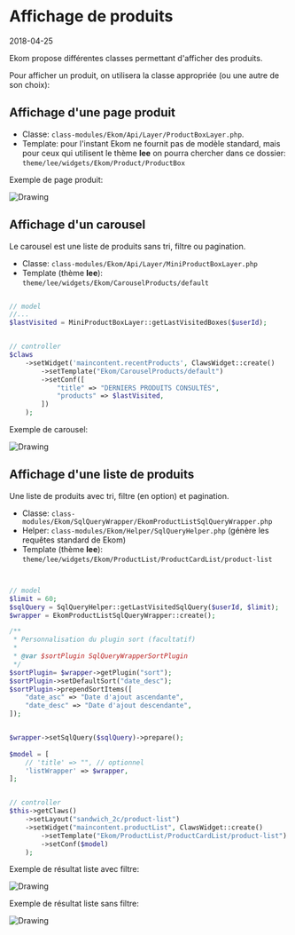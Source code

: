 Affichage de produits
========================
2018-04-25



Ekom propose différentes classes permettant d'afficher des produits.


Pour afficher un produit, on utilisera la classe appropriée (ou une autre de son choix):



Affichage d'une page produit
-------------- 
- Classe: `class-modules/Ekom/Api/Layer/ProductBoxLayer.php`.
- Template: pour l'instant Ekom ne fournit pas de modèle standard, 
mais pour ceux qui utilisent le thème **lee** on pourra chercher dans ce dossier: `theme/lee/widgets/Ekom/Product/ProductBox`



Exemple de page produit:

<img src="image/ekom-product-page.png" alt="Drawing" />



Affichage d'un carousel 
-------------- 
Le carousel est une liste de produits sans tri, filtre ou pagination.


- Classe: `class-modules/Ekom/Api/Layer/MiniProductBoxLayer.php`
- Template (thème **lee**): `theme/lee/widgets/Ekom/CarouselProducts/default`


       
        
```php

// model
//...
$lastVisited = MiniProductBoxLayer::getLastVisitedBoxes($userId);


// controller
$claws
    ->setWidget('maincontent.recentProducts', ClawsWidget::create()
        ->setTemplate("Ekom/CarouselProducts/default")
        ->setConf([
            "title" => "DERNIERS PRODUITS CONSULTÉS",
            "products" => $lastVisited,
        ])
    );
```        

Exemple de carousel:

<img src="image/ekom-carousel.png" alt="Drawing" />


Affichage d'une liste de produits 
-------------- 

Une liste de produits avec tri, filtre (en option) et pagination.


- Classe: `class-modules/Ekom/SqlQueryWrapper/EkomProductListSqlQueryWrapper.php`
- Helper: `class-modules/Ekom/Helper/SqlQueryHelper.php` (génère les requêtes standard de Ekom)
- Template (thème **lee**): `theme/lee/widgets/Ekom/ProductList/ProductCardList/product-list`


        
        
```php


// model
$limit = 60;
$sqlQuery = SqlQueryHelper::getLastVisitedSqlQuery($userId, $limit);
$wrapper = EkomProductListSqlQueryWrapper::create();

/**
 * Personnalisation du plugin sort (facultatif)
 *
 * @var $sortPlugin SqlQueryWrapperSortPlugin
 */
$sortPlugin= $wrapper->getPlugin("sort");
$sortPlugin->setDefaultSort("date_desc");
$sortPlugin->prependSortItems([
    "date_asc" => "Date d'ajout ascendante",
    "date_desc" => "Date d'ajout descendante",
]);


$wrapper->setSqlQuery($sqlQuery)->prepare();
 
$model = [
    // 'title' => "", // optionnel
    'listWrapper' => $wrapper,
];


// controller
$this->getClaws()
    ->setLayout("sandwich_2c/product-list")
    ->setWidget("maincontent.productList", ClawsWidget::create()
        ->setTemplate("Ekom/ProductList/ProductCardList/product-list")
        ->setConf($model)
    );
```        

Exemple de résultat liste avec filtre:

<img src="image/ekom-list-with-filter.png" alt="Drawing" />

Exemple de résultat liste sans filtre:

<img src="image/ekom-list-without-filter.png" alt="Drawing" />